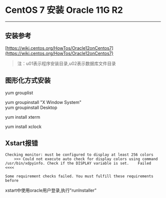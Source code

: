 # CentOS 7 安装 Oracle 11G R2

---

## 安装参考

[https://wiki.centos.org/HowTos/Oracle12onCentos7](https://wiki.centos.org/HowTos/Oracle12onCentos7)

> 注：u01表示程序安装目录,u02表示数据库文件目录

## 图形化方式安装

yum grouplist

yum groupinstall "X Window System"  
yum groupinstall Desktop

yum install xterm

yum install xclock

## Xstart报错

```
Checking monitor: must be configured to display at least 256 colors
    >>> Could not execute auto check for display colors using command /usr/bin/xdpyinfo. Check if the DISPLAY variable is set.    Failed <<<<

Some requirement checks failed. You must fulfill these requirements before
```

xstart中使用oracle用户登录,执行"runInstaller"

